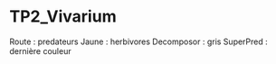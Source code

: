 # TP2_Vivarium

Route : predateurs
Jaune : herbivores
Decomposor : gris 
SuperPred : dernière couleur
